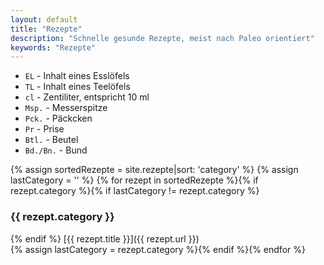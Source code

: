 ```yaml
---
layout: default
title: "Rezepte"
description: "Schnelle gesunde Rezepte, meist nach Paleo orientiert"
keywords: "Rezepte"
---
```

- `EL` - Inhalt eines Esslöfels
- `TL` - Inhalt eines Teelöfels
- `cl` - Zentiliter, entspricht 10 ml
- `Msp.` - Messerspitze
- `Pck.` - Päckcken
- `Pr` - Prise
- `Btl.` - Beutel
- `Bd./Bn.` - Bund

{% assign sortedRezepte = site.rezepte|sort: 'category' %}
{% assign lastCategory = '' %}
{% for rezept in sortedRezepte %}{% if rezept.category %}{% if lastCategory != rezept.category %}
### {{ rezept.category }}
{% endif %}
[{{ rezept.title }}]({{ rezept.url }}) <br/>
{% assign lastCategory = rezept.category %}{% endif %}{% endfor %}
